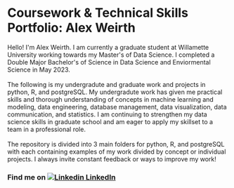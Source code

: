 # Coursework & Technical Skills Portfolio: Alex Weirth

<div>
    <p>
      Hello! I'm Alex Weirth. I am currently a graduate student at Willamette University working towards my Master's of Data Science. I completed a Double Major Bachelor's of Science in Data Science and
      Enviormental Science in May 2023.
      <br><br>
      The following is my undergradute and graduate work and projects in python, R, and postgreSQL. My undergradute work has given me practical skills and thorough
      understanding of concepts in machine learning and modeling, data engineering, database management, data visualization, data communication, and
      statistics. I am continuing to strengthen my data science skills in graduate school and am eager to apply my skillset to a team in a professional role.
      <br><br>
      The repository is divided into 3 main folders for python, R, and postgreSQL with each containing examples of my work divided by concept or individual
      projects. I always invite constant feedback or ways to improve my work!
    </p>
</div>

    
### Find me on [![Linkedin](https://i.stack.imgur.com/gVE0j.png) LinkedIn](https://www.linkedin.com/in/alex-weirth-7a6b90207/)

